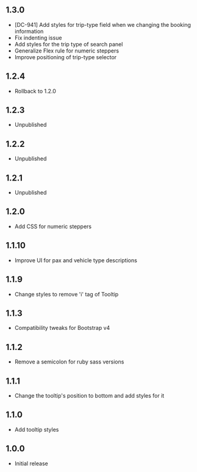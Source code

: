 ## 1.3.0

* [DC-941] Add styles for trip-type field when we changing the booking information
* Fix indenting issue
* Add styles for the trip type of search panel
* Generalize Flex rule for numeric steppers
* Improve positioning of trip-type selector

## 1.2.4

* Rollback to 1.2.0

## 1.2.3

* Unpublished

## 1.2.2

* Unpublished

## 1.2.1

* Unpublished

## 1.2.0

* Add CSS for numeric steppers

## 1.1.10

* Improve UI for pax and vehicle type descriptions

## 1.1.9

* Change styles to remove 'i' tag of Tooltip

## 1.1.3

* Compatibility tweaks for Bootstrap v4

## 1.1.2

* Remove a semicolon for ruby sass versions

## 1.1.1

* Change the tooltip's position to bottom and add styles for it

## 1.1.0

* Add tooltip styles

## 1.0.0

* Initial release
